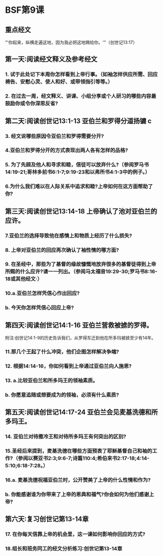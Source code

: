 # BSF第9课
## 重点经文
"'你起来，纵横走遍这地，因为我必把这地赐给你。'"（创世记13∶17）
## 第一天∶阅读经文释义及参考经文
### 1. 试于此处记下本周你怎样看到上帝行事。（如袖怎样供应所需、回应祷告、安慰心灵、使人和好、或带领指引等等。）
### 2. 在过去一周，经文释义、讲课、小组分享或个人研习的哪些内容最鼓励你或令你深思反省?
## 第二天∶阅读创世记13∶1-13 亚伯兰和罗得分道扬镳 c
### 3. 经文说哪些原因令亚伯兰和罗得需要分开?
### 4.亚伯兰和罗得分开的方式表现出两人各有怎样的品格?
### 5. 为了先顾及他人和寻求和睦，信徒可以放弃什么?（参阅罗马书14∶19-21;哥林多前书6∶1-7;9∶19-23和以弗所书4∶1-3中的例子。）
### 6.为什么我们难以在人际关系中追求和睦?上帝如何在这方面帮助了你?
## 第三天∶阅读创世记13∶14-18 上帝确认了池对亚伯兰的应许。
### 7.亚伯兰的选择导致他在感情上和物质上经历了什么损失?
### 8. 上帝对亚伯兰的回应再次确认了袖性情的哪方面?
### 9. 在圣经中，那些为了基督的缘故慷慨地放弃很多的基督徒得到上帝所赐的什么应许?请一一列出。（参阅马太福音19∶29-30;罗马书8∶16-18或其他经文·）
### 10.a.亚伯兰怎样凭信心作出回应?
### b. 今天你怎样凭信心回应上帝?
## 第四天∶阅读创世记14∶1-16 亚伯兰营救被掳的罗得。
附注∶创世记14∶1-9的历史告诉我们，从罗得东迁到他在所多玛被掳至少有14年。
### 11.那几个王起了什么冲突，他们企图怎样解决争端?
### 12. 根据14∶14-16，你如何看到上帝通过亚伯兰向人施恩?
### 13. a.比较亚伯兰和所多玛王的领袖素质。
### b. 你愿意追随或想要成为的领袖，必须有什么素质?
## 第五天∶阅读创世记14∶17-24 亚伯兰会见麦基洗德和所多玛王。
### 14. 亚伯兰对待撒冷王和对待所多玛王有何突出的区别?
### 15.圣经后来提到，麦基洗德在哪些方面预表了耶稣基督自己和袖的工作?（参阅以赛亚书2∶3;9∶6-7;诗篇110∶4;希伯来书2∶17-18;4∶14-5∶10;6∶18-7∶28。）
### 16.a. 麦基洗德祝福亚伯兰时，公开赞美了上帝的什么性情和作为?
### b. 你能感谢谁为你带来了上帝的恩典和福气?你会如何为他们感谢上帝?
## 第六天∶复习创世记第13-14章
### 17. 在你每天信靠上帝的机会里，这一课如何影响你回应的方式?
### 18.组长和班务同工的经文分析练习∶创世记第13-14章